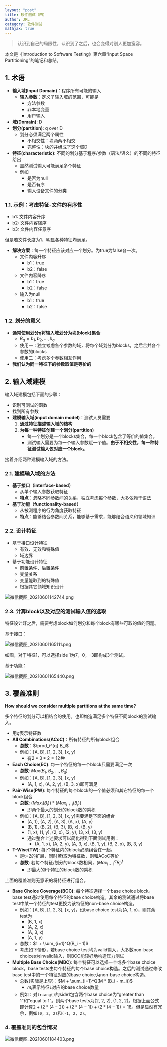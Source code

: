 ```yaml
---
layout: "post"
title: 软件测试（四）
author: JRL
category: 软件测试
mathjax: true
---
```


> 认识到自己的局限性，认识到了之后，也会变得对别人更加宽容。

本文是《Introduction to Software Testing》第六章“Input Space Partitioning”的笔记和总结。

## 1. 术语

+ **输入域(Input Domain)**：程序所有可能的输入
  + **输入参数**：定义了输入域的范围，可能是
      + 方法参数
      + 非本地变量
      + 用户输入
+ **域(Domain)**: D
+ **划分(partition)**: q over D
  + 划分必须满足两个属性
    + 不相交性：块两两不相交
    + 完整性：块的并组成了这个域D
+ **特征(characteristic)**: 不同的划分基于程序/参数（语法/语义）的不同的特征给出
  + 显然测试输入可能满足多个特征
  + 例如
    + 是否为null
    + 是否有序
    + 输入设备文件的分类

### 1.1. 示例：考虑特征-文件的有序性

+ b1: 文件内容升序
+ b2: 文件内容降序
+ b3: 文件内容任意序

但是若文件长度为1，明显各种特征均满足。

+ **解决方案**：每一个特征应该对应一个划分。为true为false各一次。
  + 文件内容升序
    + b1：true
    + b2：false
  + 文件内容降序
    + b1：true
    + b2：false
  + 输入为null
    + b1：true
    + b2：false

### 1.2. 划分的意义

+ **通常使用划分q将输入域划分为块(block)集合**
  + $B_q = b_1, b_2, ..., b_q$
  + 使用一：独立考虑各个参数的域，将每个域划分为blocks，之后合并各个参数的blocks
  + 使用二：考虑多个参数相互作用
+ **我们认为同一特征下的参数取值是等价的**

## 2. 输入域建模

输入域建模包括下面的步骤：

+ 识别可测试的函数
+ 找到所有参数
+ **建模输入域(input domain model)**：测试人员需要
  1. **通过特征描述输入域的结构**
  2. **为每一种特征创建一个划分(partition)**
      + 每一个划分是一个blocks集合，每一个block包含了等价的值集合。
      + 测试输入需要为每一个输入参数赋一个值。**由于不相交性，每一种特征测试输入仅对应一个block。**

接着介绍两种建模输入域的方法。

### 2.1. 建模输入域的方法

+ **基于接口（interface-based）**
  + 从单个输入参数获取特征
  + **特点**：忽略不同参数间的关系，独立考虑每个参数，大多依赖于语法
+ **基于功能（functionality-based）**
  + 从被测程序的行为角度获取特征
  + **特点**：能够结合参数间关系，能够基于需求，能够结合语义和领域知识

### 2.2. 设计特征

+ 基于接口设计特征
  + 有效、无效和特殊值
  + 域边界
+ 基于功能设计特征
  + 前置条件、后置条件
  + 变量关系
  + 变量能取到的特殊值
  + 根据其它领域知识设计

![微信截图_20210601142744.png](https://i.loli.net/2021/06/01/RKbtmiJ6EkxNLh5.png)

### 2.3. 计算block以及对应的测试输入值的选取

特征设计好之后，需要考虑block如何划分和每个block有哪些可取的值的问题。

基于接口：

![微信截图_20210601165111.png](https://i.loli.net/2021/06/01/x4w2EDvIbtyaFhm.png)

如图，对于特征1，可以选择side 1为7，0，-3即构成3个测试。

基于功能：

![微信截图_20210601165440.png](https://i.loli.net/2021/06/01/4JFHPRYNGOue2qr.png)

## 3. 覆盖准则

**How should we consider multiple partitions at the same time?**

多个特征的划分可以相结合的使用。也即构造满足多个特征不同block的测试输入。

+ 用$q$表示特征数
+ **All Combinations(ACoC)**：所有特征的所有block组合
  + **总数**：$\prod_i^{q} B_i$
  + 例如：[A, B], [1, 2, 3], [x, y]
    + 有$2*3*2 = 12种$
+ **Each Choice(EC)**: 每一个特征的每一个block只需要满足一次
  + **总数**: $Max(B_1, B_2, ..., B_q)$
  + 例如：[A, B], [1, 2, 3], [x, y]
    + (A, 1, x), (A, 2, y), (B, 3, x)即可满足
+ **Pair-Wise(PW)**: 每个特征的每个block的一个值必须和其它特征的每一个block组合
  + **总数**: $(Max_{i}(B_i)) * (Max_{j\ne i}(B_j))$
    + 即两个最大的划分的block数的乘积
  + 例如：[A, B], [1, 2, 3], [x, y]需要满足下面的组合
    + (A, 1), (A, 2), (A, 3), (A, x), (A, y)
    + (B, 1), (B, 2), (B, 3), (B, x), (B, y)
    + (1, x), (1, y), (2, x), (2, y), (3, x), (3, y)
    + 通过整合上述要求可以简化得到下面测试用例：
      + (A, 1, x), (A, 2, y), (A, 3, x), (B, 1, y), (B, 2, x), (B, 3, y)
+ **T-Wise(TW)**: 每t个特征内的block必须组合在一起。
  + 是t=2的扩展，同时若t取为特征数，则和ACoC等价
  + **总数**: 若每个特征/划分的block数相同，$(Max_{i=1}^qB_i)^t$
    + 即最大的t个特征的block数的乘积

上面的覆盖准则无意识的将特征进行组合。

+ **Base Choice Coverage(BCC)**: 每个特征选择一个base choice block。base test通过使用每个特征的base choice构造。其余的测试通过将base test中某一个特征的test更换为该特征的non-base choice构造。
  + 例如：[A, B], [1, 2, 3], [x, y]，设base choice test为(A, 1, x)，则其余test为
    + (B, 1, x)
    + (A, 2, x)
    + (A, 3, x)
    + (A, 1, y)
  + 总数：$1 + \sum_{i=1}^Q(B_i - 1)$
  + 考虑如下情形，若base choice test均为valid输入，大多数non-base choices为invalid输入，则BCC能较好地构造压力测试
+ **Multiple Base Choice(MBC)**: 每个特征可以选择一个或多个base choice block。base tests由每个特征的每个base choice构造。之后的测试通过修改base test中的一个特征对应的base choice为non-base choice构造。
  + 总数(实际是上界)：$M + \sum_{i=1}^Q(M * (B_i - m_i))$
    + $m_i$表示特征`i`对应的base choice数量
  + 例如：对`triang()`的side1包含两个base choice为“greater than 1”和“equal to 1”。则两个base tests为(2, 2, 2), (1, 2, 2)。根据上面公式即计算$2 + (2 * (4-2)) + (2 * (4-1)) + (2 * (4-1)) = 18$。但是显然有冗余，例如`(0, 2, 2)`和`(-1, 2, 2)`。

### 4. 覆盖准则的包含情况

![微信截图_20210601184403.png](https://i.loli.net/2021/06/01/iHqdODEv3jC2Abh.png)
